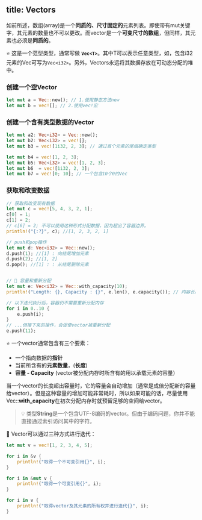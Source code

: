 title: Vectors
---

如前所述，数组(array)是一个**同质的、尺寸固定的**元素列表。即使带有mut关键字，其元素的数量也不可以更改。而vector是一个**可变尺寸的数组**，但同样，其元素也必须是**同质的**。

⭐️ 这是一个范型类型，通常写做 **`Vec<T>`**。其中T可以表示任意类型，如，包含i32元素的Vec可写为`Vec<i32>`。另外，Vectors永远将其数据存放在可动态分配的堆中。

### 创建一个空Vector

```rust
let mut a = Vec::new(); // 1.使用静态方法new
let mut b = vec![]; // 2.使用vec!宏
```

### 创建一个含有类型数据的Vector

```rust
let mut a2: Vec<i32> = Vec::new();
let mut b2: Vec<i32> = vec![];
let mut b3 = vec![1i32, 2, 3]; // 通过首个元素的尾缀确定类型

let mut b4 = vec![1, 2, 3];
let mut b5: Vec<i32> = vec![1, 2, 3];
let mut b6  = vec![1i32, 2, 3];
let mut b7 = vec![0; 10]; // 一个包含10个0的Vec
```

### 获取和改变数据

```rust
// 获取和改变现有数据
let mut c = vec![5, 4, 3, 2, 1];
c[0] = 1;
c[1] = 2;
// c[6] = 2; 不可以使用这种形式分配数据，因为超出了容器边界。
println!("{:?}", c); //[1, 2, 3, 2, 1]

// push和pop操作
let mut d: Vec<i32> = Vec::new();
d.push(1); //[1] : 向结尾增加元素
d.push(2); //[1, 2]
d.pop(); //[1] : : 从结尾删除元素


// 🔎 容量和重新分配
let mut e: Vec<i32> = Vec::with_capacity(10);
println!("Length: {}, Capacity : {}", e.len(), e.capacity()); // 内容长度Length: 0, 容量Capacity : 10

// 以下迭代执行后，容器仍不需要重新分配内存
for i in 0..10 {
    e.push(i);
}
// ...但接下来的操作，会促使vector被重新分配
e.push(11);
```

⭐️ 一个vector通常包含有三个要素：
- 一个指向数据的**指针**
- 当前所含有的**元素数量**，(**长度**)
- **容量 - Capacity** (vector被分配内存时所含有的用以承载元素的容量）

当一个vector的长度超出容量时，它的容量会自动增加（通常是成倍分配新的容量给vector）。但是这种容量的增加可能非常耗时，所以如果可能的话，尽量使用Vec::**with_capacity**在初次分配内存时就预留足够的空间给vector。

> 💡 类型**String**是一个包含UTF-8编码的vector。但由于编码问题，你并不能直接通过索引访问其中的字符。


💯 Vector可以通过三种方式进行迭代：

```rust
let mut v = vec![1, 2, 3, 4, 5];

for i in &v {
    println!("取得一个不可变引用{}", i);
}

for i in &mut v {
    println!("取得一个可变引用{}", i);
}

for i in v {
    println!("取得vector及其元素的所有权并进行迭代{}", i);
}
```
